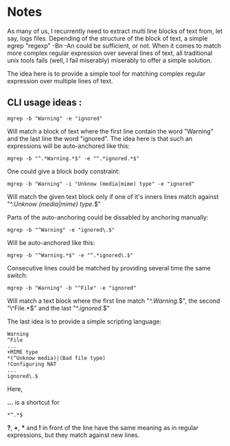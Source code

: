 # Notes

As many of us, I recurrently need to extract multi line blocks of text from, let say, logs files. Depending of the structure of the block of text, a simple egrep "regexp" -Bn -An could be sufficient, or not. When it comes to match more complex regular expression over several lines of text, all traditional unix tools fails (well, I fail miserably) miserably to offer a simple solution.

The idea here is to provide a simple tool for matching complex regular expression over multiple lines of text.

## CLI usage ideas :

    mgrep -b "Warning" -e "ignored"

Will match a block of text where the first line contain the word "Warning" and the last line the word "ignored".
The idea here is that such an expressions will be auto-anchored like this:

    mgrep -b "^.*Warning.*$" -e "^.*ignored.*$"

One could give a block body constraint:

    mgrep -b "Warning" -i "Unknow (media|mime) type" -e "ignored"

Will match the given text block only if one of it's inners lines match against "\^.*Unknow (media|mime) type.*$"

Parts of the auto-anchoring could be dissabled by anchoring manually:

    mgrep -b "^Warning" -e "ignored\.$"

Will be auto-anchored like this:

    mgrep -b "^Warning.*$" -e "^.*ignored\.$"

Consecutive lines could be matched by providing several time the same switch:

    mgrep -b "Warning" -b "^File" -e "ignored"

Will match a text block where the first line match "\^.*Warning.*$", the second "\^File.*$" and the last "\^.*ignored.*$"

The last idea is to provide a simple scripting language:

    Warning
    ^File
    ...
    +MIME type
    *(^Unknow media)|(Bad file type)
    !Configuring NAT
    ...
    ignored\.$

Here, 

__...__ is a shortcut for

    *^.*$

__?__, __+__, __*__ and __!__ in front of the line have the same meaning as in regular expressions, but they match against new lines.
